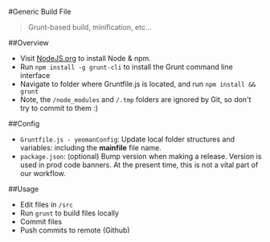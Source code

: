 #Generic Build File
> Grunt-based build, minification, etc...

##Overview
* Visit [NodeJS.org](https://nodejs.org/download/) to install Node & npm.
* Run `npm install -g grunt-cli` to install the Grunt command line interface
* Navigate to folder where Gruntfile.js is located, and run `npm install && grunt`
* Note, the `/node_modules` and `/.tmp` folders are ignored by Git, so don't try to commit to them :)

##Config
* `Gruntfile.js - yeomanConfig`: Update local folder structures and variables: including the **mainfile** file name.
 * `package.json`: (optional) Bump version when making a release. Version is used in prod code banners. At the present time, this is not a vital part of our workflow.

##Usage
* Edit files in `/src`
* Run `grunt` to build files locally
* Commit files
* Push commits to remote (Github)
